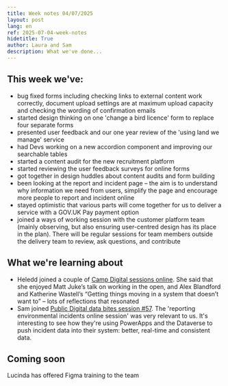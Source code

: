 ```yaml
---
title: Week notes 04/07/2025 
layout: post 
lang: en 
ref: 2025-07-04-week-notes 
hidetitle: True 
author: Laura and Sam 
description: What we've done...
---
```


## This week we've: 

* bug fixed forms including checking links to external content work correctly, document upload settings are at maximum upload capacity and checking the wording of confirmation emails  
* started design thinking on one 'change a bird licence' form to replace four separate forms 
* presented user feedback and our one year review of the 'using land we manage' service 
* had Devs working on a new accordion component and improving our searchable tables
* started a content audit for the new recruitment platform 
* started reviewing the user feedback surveys for online forms 
* got together in design huddles about content audits and form building
* been looking at the report and incident page – the aim is to understand why information we need from users, simplify the page and encourage more people to report and incident online 
* stayed optimistic that various parts will come together for us to deliver a service with a GOV.UK Pay payment option 
* joined a ways of working session with the customer platform team (mainly observing, but also ensuring user-centred design has its place in the plan). There will be regular sessions for team members outside the delivery team to review, ask questions, and contribute 

## What we're learning about 

* Heledd joined a couple of [Camp Digital sessions online](https://www.nexerdigital.com/campdigital/2025/schedule/). She said that she enjoyed Matt Juke’s talk on working in the open, and Alex Blandford and Katherine Wastell’s “Getting things moving in a system that doesn’t want to” – lots of reflections that resonated 
* Sam joined [Public Digital data bites session #57](https://public.digital/data-bites-series/data-bites-57). The 'reporting environmental incidents online session' was very relevant to us. It's interesting to see how they're using PowerApps and the Dataverse to push incident data into their system: better, real-time and consistent data.  

## Coming soon 

Lucinda has offered Figma training to the team
